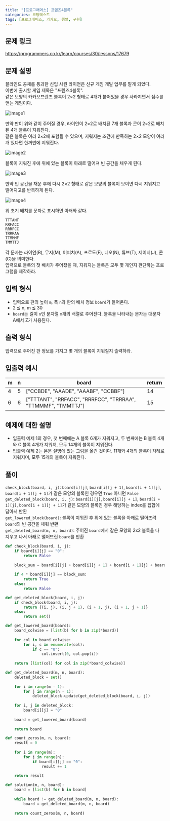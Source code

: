 ```yaml
---
title: "[프로그래머스] 프렌즈4블록"
categories: 코딩테스트
tags: [프로그래머스, 카카오, 행렬, 구현]
---
```


## 문제 링크

<https://programmers.co.kr/learn/courses/30/lessons/17679>

## 문제 설명

블라인드 공채를 통과한 신입 사원 라이언은 신규 게임 개발 업무를 맡게 되었다.  
이번에 출시할 게임 제목은 "프렌즈4블록".  
같은 모양의 카카오프렌즈 블록이 2×2 형태로 4개가 붙어있을 경우 사라지면서 점수를 얻는 게임이다.  

![image1](http://t1.kakaocdn.net/welcome2018/pang1.png)  

만약 판이 위와 같이 주어질 경우, 라이언이 2×2로 배치된 7개 블록과 콘이 2×2로 배치된 4개 블록이 지워진다.  
같은 블록은 여러 2×2에 포함될 수 있으며, 지워지는 조건에 만족하는 2×2 모양이 여러 개 있다면 한꺼번에 지워진다.  

![image2](http://t1.kakaocdn.net/welcome2018/pang2.png)  

블록이 지워진 후에 위에 있는 블록이 아래로 떨어져 빈 공간을 채우게 된다.  

![image3](http://t1.kakaocdn.net/welcome2018/pang3.png)  

만약 빈 공간을 채운 후에 다시 2×2 형태로 같은 모양의 블록이 모이면 다시 지워지고 떨어지고를 반복하게 된다.  

![image4](http://t1.kakaocdn.net/welcome2018/pang4.png)  

위 초기 배치를 문자로 표시하면 아래와 같다.

```
TTTANT
RRFACC
RRRFCC
TRRRAA
TTMMMF
TMMTTJ
```

각 문자는 라이언(R), 무지(M), 어피치(A), 프로도(F), 네오(N), 튜브(T), 제이지(J), 콘(C)을 의미한다.  
입력으로 블록의 첫 배치가 주어졌을 때, 지워지는 블록은 모두 몇 개인지 판단하는 프로그램을 제작하라.


## 입력 형식

- 입력으로 판의 높이 `m`, 폭 `n`과 판의 배치 정보 `board`가 들어온다.
- 2 ≦ n, m ≦ 30
- `board`는 길이 `n`인 문자열 `m`개의 배열로 주어진다. 블록을 나타내는 문자는 대문자 A에서 Z가 사용된다.

## 출력 형식

입력으로 주어진 판 정보를 가지고 몇 개의 블록이 지워질지 출력하라.

## 입출력 예시

|m|n|board|return|
|-|-|-----|------|
|4|5|["CCBDE", "AAADE", "AAABF", "CCBBF"]|14|
|6|6|["TTTANT", "RRFACC", "RRRFCC", "TRRRAA", "TTMMMF", "TMMTTJ"]|15|

## 예제에 대한 설명

- 입출력 예제 1의 경우, 첫 번째에는 A 블록 6개가 지워지고, 두 번째에는 B 블록 4개와 C 블록 4개가 지워져, 모두 14개의 블록이 지워진다.  
- 입출력 예제 2는 본문 설명에 있는 그림을 옮긴 것이다. 11개와 4개의 블록이 차례로 지워지며, 모두 15개의 블록이 지워진다.

## 풀이

`check_block(board, i, j)`: `board[i][j]`, `board[i][j + 1]`, `board[i + 1][j]`, `board[i + 1][j + 1]`가 같은 모양의 블록인 경우면 `True` 아니면 `False`  
`get_deleted_block(board, i, j)`: `board[i][j]`, `board[i][j + 1]`, `board[i + 1][j]`, `board[i + 1][j + 1]`가 같은 모양의 블록인 경우 해당하는 index를 집합에 담아서 반환  
`get_lowered_block(board)`: 블록이 지워진 후 위에 있는 블록을 아래로 떨어뜨려 `board`의 빈 공간을 채워 반환  
`get_deleted_board(m, n, board)`: 주어진 `board`에서 같은 모양의 2x2 블록을 다 지우고 나서 아래로 떨어뜨린 `board`를 반환

```python
def check_block(board, i, j):
    if board[i][j] == "0":
        return False
    
    block_sum = board[i][j] + board[i][j + 1] + board[i + 1][j] + board[i + 1][j + 1]
    
    if 4 * board[i][j] == block_sum:
        return True
    else:
        return False

def get_deleted_block(board, i, j):
    if check_block(board, i, j):
        return {(i, j), (i, j + 1), (i + 1, j), (i + 1, j + 1)}
    else:
        return set()

def get_lowered_board(board):
    board_colwise = [list(b) for b in zip(*board)] 
    
    for col in board_colwise:
        for i, c in enumerate(col):
            if c == "0":
                col.insert(0, col.pop(i))
    
    return [list(col) for col in zip(*board_colwise)]

def get_deleted_board(m, n, board):
    deleted_block = set()
    
    for i in range(m - 1):
        for j in range(n - 1):
            deleted_block.update(get_deleted_block(board, i, j))
    
    for i, j in deleted_block:
        board[i][j] = "0"
    
    board = get_lowered_board(board)
                
    return board

def count_zeros(m, n, board):
    result = 0
    
    for i in range(m):
        for j in range(n):
            if board[i][j] == "0":
                result += 1
    
    return result

def solution(m, n, board):
    board = [list(b) for b in board]
    
    while board != get_deleted_board(m, n, board):
        board = get_deleted_board(m, n, board)
    
    return count_zeros(m, n, board)
```